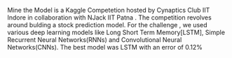 Mine the Model is a Kaggle Competetion hosted by Cynaptics Club IIT Indore in collaboration with NJack IIT Patna . The competition revolves around bulding a stock prediction model. For the challenge , we used various deep learning models like Long Short Term Memory[LSTM], Simple Recurrent Neural Networks(RNNs) and Convolutional Neural Networks(CNNs). The best model was LSTM with an error of 0.12%
